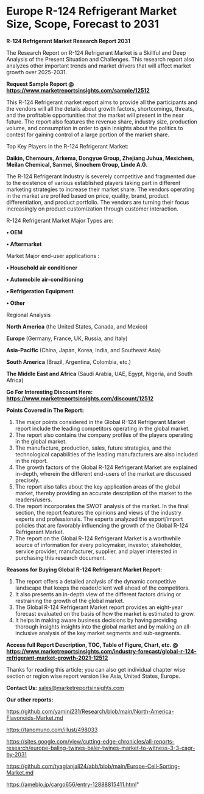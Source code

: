 # Europe R-124 Refrigerant Market Size, Scope, Forecast to 2031

<strong>R-124 Refrigerant Market Research Report 2031</strong>

The Research Report on R-124 Refrigerant Market is a Skillful and Deep Analysis of the Present Situation and Challenges. This research report also analyzes other important trends and market drivers that will affect market growth over 2025-2031.

<strong>Request Sample Report @ <a href=https://www.marketreportsinsights.com/sample/12512>https://www.marketreportsinsights.com/sample/12512</a></strong>

This R-124 Refrigerant market report aims to provide all the participants and the vendors will all the details about growth factors, shortcomings, threats, and the profitable opportunities that the market will present in the near future. The report also features the revenue share, industry size, production volume, and consumption in order to gain insights about the politics to contest for gaining control of a large portion of the market share.

Top Key Players in the R-124 Refrigerant Market:

<strong>Daikin, Chemours, Arkema, Dongyue Group, Zhejiang Juhua, Mexichem, Meilan Chemical, Sanmei, Sinochem Group, Linde A.G.</strong>

The R-124 Refrigerant Industry is severely competitive and fragmented due to the existence of various established players taking part in different marketing strategies to increase their market share. The vendors operating in the market are profiled based on price, quality, brand, product differentiation, and product portfolio. The vendors are turning their focus increasingly on product customization through customer interaction.

R-124 Refrigerant Market Major Types are:

<strong>• OEM

• Aftermarket</strong>

Market Major end-user applications :

<strong>• Household air conditioner

• Automobile air-conditioning

• Refrigeration Equipment

• Other</strong>

Regional Analysis

</u><strong><b>North America</b></strong> (the United States, Canada, and Mexico)

<strong><b>Europe </b></strong>(Germany, France, UK, Russia, and Italy)

<strong><b>Asia-Pacific</b></strong> (China, Japan, Korea, India, and Southeast Asia)

<strong><b>South America</b></strong> (Brazil, Argentina, Colombia, etc.)

<strong><b>The Middle East and Africa</b></strong> (Saudi Arabia, UAE, Egypt, Nigeria, and South Africa)

<strong>Go For Interesting Discount Here: <a href=https://www.marketreportsinsights.com/discount/12512>https://www.marketreportsinsights.com/discount/12512</a></strong>

<strong>Points Covered in The Report:</strong>
<ol>
  <li>The major points considered in the Global R-124 Refrigerant Market report include the leading competitors operating in the global market.</li>
  <li>The report also contains the company profiles of the players operating in the global market.</li>
  <li>The manufacture, production, sales, future strategies, and the technological capabilities of the leading manufacturers are also included in the report.</li>
  <li>The growth factors of the Global R-124 Refrigerant Market are explained in-depth, wherein the different end-users of the market are discussed precisely.</li>
  <li>The report also talks about the key application areas of the global market, thereby providing an accurate description of the market to the readers/users.</li>
  <li>The report incorporates the SWOT analysis of the market. In the final section, the report features the opinions and views of the industry experts and professionals. The experts analyzed the export/import policies that are favorably influencing the growth of the Global R-124 Refrigerant Market.</li>
  <li>The report on the Global R-124 Refrigerant Market is a worthwhile source of information for every policymaker, investor, stakeholder, service provider, manufacturer, supplier, and player interested in purchasing this research document.</li>
</ol>
<strong>Reasons for Buying Global R-124 Refrigerant Market Report:</strong>

<ol>
  <li>The report offers a detailed analysis of the dynamic competitive landscape that keeps the reader/client well ahead of the competitors.</li>
  <li>It also presents an in-depth view of the different factors driving or restraining the growth of the global market.</li>
  <li>The Global R-124 Refrigerant Market report provides an eight-year forecast evaluated on the basis of how the market is estimated to grow.</li>
  <li>It helps in making aware business decisions by having providing thorough insights insights into the global market and by making an all-inclusive analysis of the key market segments and sub-segments.</li>
</ol>
<strong>Access full Report Description, TOC, Table of Figure, Chart, etc. @ <a href=https://www.marketreportsinsights.com/industry-forecast/global-r-124-refrigerant-market-growth-2021-12512>https://www.marketreportsinsights.com/industry-forecast/global-r-124-refrigerant-market-growth-2021-12512</a></strong>


Thanks for reading this article; you can also get individual chapter wise section or region wise report version like Asia, United States, Europe.

<strong>Contact Us:</strong>
sales@marketreportsinsights.com

<strong>Our other reports:</strong>

<a href=https://github.com/yamini231/Research/blob/main/North-America-Flavonoids-Market.md>https://github.com/yamini231/Research/blob/main/North-America-Flavonoids-Market.md</a>

<a href=https://tanomuno.com/illust/498033>https://tanomuno.com/illust/498033</a>

<a href=https://sites.google.com/view/cutting-edge-chronicles/all-reports-research/europe-baling-twines-baler-twines-market-to-witness-3-3-cagr-by-2031>https://sites.google.com/view/cutting-edge-chronicles/all-reports-research/europe-baling-twines-baler-twines-market-to-witness-3-3-cagr-by-2031</a>

<a href=https://github.com/tyagianjali24/abb/blob/main/Europe-Cell-Sorting-Market.md>https://github.com/tyagianjali24/abb/blob/main/Europe-Cell-Sorting-Market.md</a>

<a href=https://ameblo.jp/cargo656/entry-12888815411.html>https://ameblo.jp/cargo656/entry-12888815411.html</a>"
